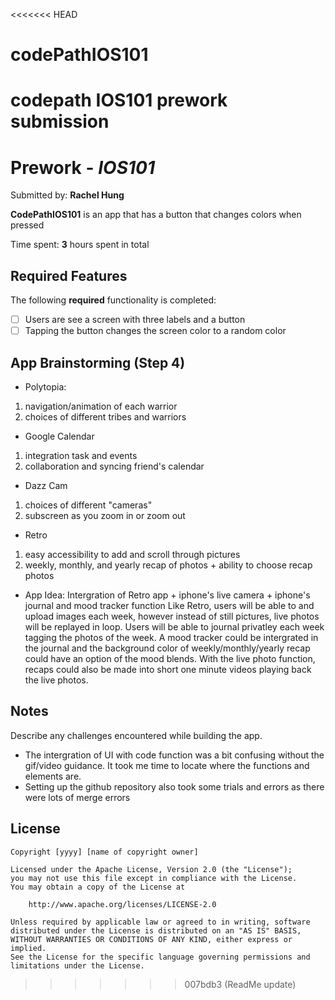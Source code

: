 <<<<<<< HEAD
# codePathIOS101
codepath IOS101 prework submission
=======
# Prework - *IOS101*

Submitted by: **Rachel Hung**

**CodePathIOS101** is an app that has a button that changes colors when pressed 

Time spent: **3** hours spent in total

## Required Features

The following **required** functionality is completed:

- [ ] Users are see a screen with three labels and a button
- [ ] Tapping the button changes the screen color to a random color

## App Brainstorming (Step 4)
- Polytopia:
1. navigation/animation of each warrior
2. choices of different tribes and warriors
- Google Calendar
1. integration task and events
2. collaboration and syncing friend's calendar
- Dazz Cam
1. choices of different "cameras"
2. subscreen as you zoom in or zoom out
- Retro
1. easy accessibility to add and scroll through pictures
2. weekly, monthly, and yearly recap of photos + ability to choose recap photos

- App Idea: 
Intergration of Retro app + iphone's live camera + iphone's journal and mood tracker function
Like Retro, users will be able to and upload images each week, however instead of still pictures, live photos will be replayed in loop. Users will be able to journal privatley each week tagging the photos of the week. A mood tracker could be intergrated in the journal and the background color of weekly/monthly/yearly recap could have an option of the mood blends. With the live photo function, recaps could also be made into short one minute videos playing back the live photos. 

## Notes

Describe any challenges encountered while building the app.
- The intergration of UI with code function was a bit confusing without the gif/video guidance. It took me time to locate where the functions and elements are.
- Setting up the github repository also took some trials and errors as there were lots of merge errors

## License

    Copyright [yyyy] [name of copyright owner]

    Licensed under the Apache License, Version 2.0 (the "License");
    you may not use this file except in compliance with the License.
    You may obtain a copy of the License at

        http://www.apache.org/licenses/LICENSE-2.0

    Unless required by applicable law or agreed to in writing, software
    distributed under the License is distributed on an "AS IS" BASIS,
    WITHOUT WARRANTIES OR CONDITIONS OF ANY KIND, either express or implied.
    See the License for the specific language governing permissions and
    limitations under the License.
>>>>>>> 007bdb3 (ReadMe update)
